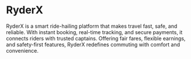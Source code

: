 # RyderX
RyderX is a smart ride-hailing platform that makes travel fast, safe, and reliable. With instant booking, real-time tracking, and secure payments, it connects riders with trusted captains. Offering fair fares, flexible earnings, and safety-first features, RyderX redefines commuting with comfort and convenience.
